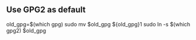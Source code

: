 ## Use GPG2 as default

  old_gpg=$(which gpg)
  sudo mv $old_gpg ${old_gpg}1
  sudo ln -s $(which gpg2) $old_gpg
